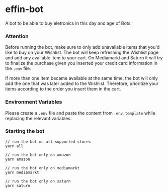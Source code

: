 # effin-bot
A bot to be able to buy eletronics in this day and age of Bots.

### Attention
Before running the bot, make sure to only add unavailable items that you'd like to buy on your Wishlist. The bot will keep refreshing the Wishlist page and add any available item to your cart. On Mediamarkt and Saturn it will try to finalize the purchase given you inserted your credit card information in the `.env` file.

If more than one item became available at the same time, the bot will only add the one that was later added to the Wishlist. Therefore, prioritize your items according to the order you insert them in the cart.

### Environment Variables
Please create a `.env` file and paste the content from `.env.template` while replacing the relevant variables.

### Starting the bot
```shell
// run the bot on all supported stores
yarn all

// run the bot only on amazon
yarn amazon

// run the bot only on mediamarkt
yarn mediamarkt

// run the bot only on saturn
yarn saturn
```
